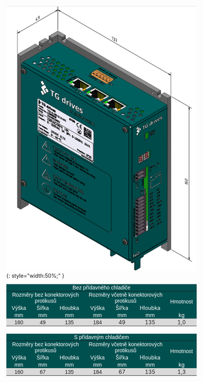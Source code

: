 <!--## Rozměry zařízení-->
![TGZ-S-230-5/15 Dimensions](../img/dim.png){: style="width:50%;" }

<style type="text/css">
.tg  {border-collapse:collapse;border-spacing:0;}
.tg td{border-style:solid;border-width:0px;font-family:Arial, sans-serif;font-size:14px;overflow:hidden;
  padding:1px 10px;word-break:normal;}
.tg th{border-style:solid;border-width:0px;font-family:Arial, sans-serif;font-size:14px;font-weight:normal;
  overflow:hidden;padding:1px 10px;word-break:normal;}
.tg .tg-6ap7{background-color:#005050;border-color:#ffffff;color:#ffffff;text-align:center;vertical-align:middle}
.tg .tg-b2iu{background-color:#D9D9D9;border-color:#ffffff;text-align:center;vertical-align:middle}
.tg .tg-1h46{background-color:#d9d9d9;border-color:#ffffff;text-align:center;vertical-align:middle}
.tg .tg-acm9{background-color:#005050;border-color:#ffffff;color:#FFF;text-align:center;vertical-align:middle}
.tg .tg-mwvu{background-color:#005050;border-color:#ffffff;color:#FFF;font-family:inherit;text-align:center;vertical-align:middle}
.tg .tg-8jun{background-color:#D9D9D9;border-color:#ffffff;font-family:inherit;text-align:center;vertical-align:middle}
</style>
<table class="tg">
<thead>
  <tr>
    <th class="tg-6ap7" colspan="7">Bez přídavného chladiče</th>
  </tr>
</thead>
<tbody>
  <tr>
    <td class="tg-6ap7" colspan="3">Rozměry bez konektorových protikusů</td>
    <td class="tg-6ap7" colspan="3">Rozměry včetně konektorových protikusů</td>
    <td class="tg-6ap7" rowspan="2">Hmotnost</td>
  </tr>
  <tr>
    <td class="tg-6ap7">Výška</td>
    <td class="tg-6ap7">Šířka</td>
    <td class="tg-6ap7">Hloubka</td>
    <td class="tg-acm9">Výška</td>
    <td class="tg-mwvu">Šířka</td>
    <td class="tg-mwvu">Hloubka</td>
  </tr>
  <tr>
    <td class="tg-6ap7">mm</td>
    <td class="tg-6ap7">mm</td>
    <td class="tg-6ap7">mm</td>
    <td class="tg-acm9">mm</td>
    <td class="tg-mwvu">mm</td>
    <td class="tg-mwvu">mm</td>
    <td class="tg-mwvu">kg</td>
  </tr>
  <tr>
    <td class="tg-1h46">160</td>
    <td class="tg-1h46">49<br></td>
    <td class="tg-1h46">135<br></td>
    <td class="tg-b2iu">184<br></td>
    <td class="tg-8jun">49<br></td>
    <td class="tg-8jun">135<br></td>
    <td class="tg-8jun">1,0</td>
  </tr>
</tbody>
</table>

<div style="margin-bottom: 20px;"></div>

<style type="text/css">
.tg  {border-collapse:collapse;border-spacing:0;}
.tg td{border-style:solid;border-width:0px;font-family:Arial, sans-serif;font-size:14px;overflow:hidden;
  padding:1px 10px;word-break:normal;}
.tg th{border-style:solid;border-width:0px;font-family:Arial, sans-serif;font-size:14px;font-weight:normal;
  overflow:hidden;padding:1px 10px;word-break:normal;}
.tg .tg-6ap7{background-color:#005050;border-color:#ffffff;color:#ffffff;text-align:center;vertical-align:middle}
.tg .tg-b2iu{background-color:#D9D9D9;border-color:#ffffff;text-align:center;vertical-align:middle}
.tg .tg-1h46{background-color:#d9d9d9;border-color:#ffffff;text-align:center;vertical-align:middle}
.tg .tg-acm9{background-color:#005050;border-color:#ffffff;color:#FFF;text-align:center;vertical-align:middle}
.tg .tg-mwvu{background-color:#005050;border-color:#ffffff;color:#FFF;font-family:inherit;text-align:center;vertical-align:middle}
.tg .tg-8jun{background-color:#D9D9D9;border-color:#ffffff;font-family:inherit;text-align:center;vertical-align:middle}
</style>
<table class="tg">
<thead>
  <tr>
    <th class="tg-6ap7" colspan="7">S přídavným chladičem</th>
  </tr>
</thead>
<tbody>
  <tr>
    <td class="tg-6ap7" colspan="3">Rozměry bez konektorových protikusů</td>
    <td class="tg-6ap7" colspan="3">Rozměry včetně konektorových protikusů</td>
    <td class="tg-6ap7" rowspan="2">Hmotnost</td>
  </tr>
  <tr>
    <td class="tg-6ap7">Výška</td>
    <td class="tg-6ap7">Šířka</td>
    <td class="tg-6ap7">Hloubka</td>
    <td class="tg-acm9">Výška</td>
    <td class="tg-mwvu">Šířka</td>
    <td class="tg-mwvu">Hloubka</td>
  </tr>
  <tr>
    <td class="tg-6ap7">mm</td>
    <td class="tg-6ap7">mm</td>
    <td class="tg-6ap7">mm</td>
    <td class="tg-acm9">mm</td>
    <td class="tg-mwvu">mm</td>
    <td class="tg-mwvu">mm</td>
    <td class="tg-mwvu">kg</td>
  </tr>
  <tr>
    <td class="tg-1h46">160</td>
    <td class="tg-1h46">67<br></td>
    <td class="tg-1h46">135</td>
    <td class="tg-b2iu">184</td>
    <td class="tg-8jun">67<br></td>
    <td class="tg-8jun">135<br></td>
    <td class="tg-8jun">1,3</td>
  </tr>
</tbody>
</table>